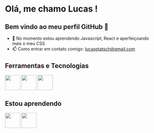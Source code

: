 # Olá, me chamo Lucas ! 
## Bem vindo ao meu perfil GitHub 👋

- 🌱 No momento estou aprendendo Javascript, React e aperfeiçoando mais o meu CSS
- 📫 Como entrar em contato comigo: lucasptatsch@gmail.com

## Ferramentas e Tecnologias
<img src="https://cdn.jsdelivr.net/gh/devicons/devicon/icons/javascript/javascript-original.svg" width="50" height="50" /> <img src="https://cdn.jsdelivr.net/gh/devicons/devicon/icons/git/git-original-wordmark.svg" width="50" height="50" /> <img src="https://cdn.jsdelivr.net/gh/devicons/devicon/icons/css3/css3-original-wordmark.svg" width="50" height="50" />

## Estou aprendendo
<img src="https://cdn.jsdelivr.net/gh/devicons/devicon/icons/react/react-original.svg" width="50" height="50" /> <img src="https://cdn.jsdelivr.net/gh/devicons/devicon/icons/nodejs/nodejs-original-wordmark.svg" width="50" height="50" />

          
          
          
